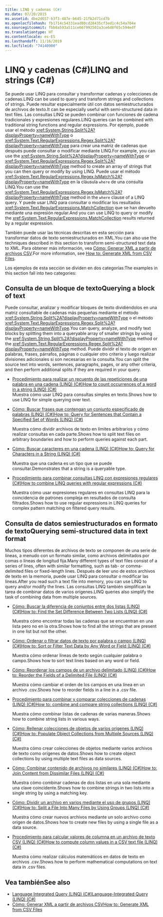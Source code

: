 ```yaml
---
title: LINQ y cadenas (C#)
ms.date: 07/20/2015
ms.assetid: dbe2d657-b3f3-487e-b645-21fb2d71cd7b
ms.openlocfilehash: fb1714c54331ead80cd28435cf3ed1c4c54a704e
ms.sourcegitcommit: fbb8a593a511ce667992502a3ce6d8f65c594edf
ms.translationtype: HT
ms.contentlocale: es-ES
ms.lasthandoff: 11/16/2019
ms.locfileid: "74140900"
---
```

# <a name="linq-and-strings-c"></a><span data-ttu-id="b3372-102">LINQ y cadenas (C#)</span><span class="sxs-lookup"><span data-stu-id="b3372-102">LINQ and strings (C#)</span></span>

<span data-ttu-id="b3372-103">Se puede usar LINQ para consultar y transformar cadenas y colecciones de cadenas.</span><span class="sxs-lookup"><span data-stu-id="b3372-103">LINQ can be used to query and transform strings and collections of strings.</span></span> <span data-ttu-id="b3372-104">Puede resultar especialmente útil con datos semiestructurados de archivos de texto.</span><span class="sxs-lookup"><span data-stu-id="b3372-104">It can be especially useful with semi-structured data in text files.</span></span> <span data-ttu-id="b3372-105">Las consultas LINQ se pueden combinar con funciones de cadena tradicionales y expresiones regulares.</span><span class="sxs-lookup"><span data-stu-id="b3372-105">LINQ queries can be combined with traditional string functions and regular expressions.</span></span> <span data-ttu-id="b3372-106">Por ejemplo, puede usar el método <xref:System.String.Split%2A?displayProperty=nameWithType> o <xref:System.Text.RegularExpressions.Regex.Split%2A?displayProperty=nameWithType> para crear una matriz de cadenas que después puede consultar o modificar mediante LINQ.</span><span class="sxs-lookup"><span data-stu-id="b3372-106">For example, you can use the <xref:System.String.Split%2A?displayProperty=nameWithType> or <xref:System.Text.RegularExpressions.Regex.Split%2A?displayProperty=nameWithType> method to create an array of strings that you can then query or modify by using LINQ.</span></span> <span data-ttu-id="b3372-107">Puede usar el método <xref:System.Text.RegularExpressions.Regex.IsMatch%2A?displayProperty=nameWithType> en la cláusula `where` de una consulta LINQ.</span><span class="sxs-lookup"><span data-stu-id="b3372-107">You can use the <xref:System.Text.RegularExpressions.Regex.IsMatch%2A?displayProperty=nameWithType> method in the `where` clause of a LINQ query.</span></span> <span data-ttu-id="b3372-108">Y puede usar LINQ para consultar o modificar los resultados <xref:System.Text.RegularExpressions.MatchCollection> que se han devuelto mediante una expresión regular.</span><span class="sxs-lookup"><span data-stu-id="b3372-108">And you can use LINQ to query or modify the <xref:System.Text.RegularExpressions.MatchCollection> results returned by a regular expression.</span></span>

<span data-ttu-id="b3372-109">También puede usar las técnicas descritas en esta sección para transformar datos de texto semiestructurados en XML.</span><span class="sxs-lookup"><span data-stu-id="b3372-109">You can also use the techniques described in this section to transform semi-structured text data to XML.</span></span> <span data-ttu-id="b3372-110">Para obtener más información, vea [Cómo: Generar XML a partir de archivos CSV](how-to-generate-xml-from-csv-files.md).</span><span class="sxs-lookup"><span data-stu-id="b3372-110">For more information, see [How to: Generate XML from CSV Files](how-to-generate-xml-from-csv-files.md).</span></span>

<span data-ttu-id="b3372-111">Los ejemplos de esta sección se dividen en dos categorías:</span><span class="sxs-lookup"><span data-stu-id="b3372-111">The examples in this section fall into two categories:</span></span>

## <a name="querying-a-block-of-text"></a><span data-ttu-id="b3372-112">Consulta de un bloque de texto</span><span class="sxs-lookup"><span data-stu-id="b3372-112">Querying a block of text</span></span>

<span data-ttu-id="b3372-113">Puede consultar, analizar y modificar bloques de texto dividiéndolos en una matriz consultable de cadenas más pequeñas mediante el método <xref:System.String.Split%2A?displayProperty=nameWithType> o el método <xref:System.Text.RegularExpressions.Regex.Split%2A?displayProperty=nameWithType>.</span><span class="sxs-lookup"><span data-stu-id="b3372-113">You can query, analyze, and modify text blocks by splitting them into a queryable array of smaller strings by using the <xref:System.String.Split%2A?displayProperty=nameWithType> method or the <xref:System.Text.RegularExpressions.Regex.Split%2A?displayProperty=nameWithType> method.</span></span> <span data-ttu-id="b3372-114">Puede dividir el texto de origen en palabras, frases, párrafos, páginas o cualquier otro criterio y luego realizar divisiones adicionales si son necesarias en la consulta.</span><span class="sxs-lookup"><span data-stu-id="b3372-114">You can split the source text into words, sentences, paragraphs, pages, or any other criteria, and then perform additional splits if they are required in your query.</span></span>

- [<span data-ttu-id="b3372-115">Procedimiento para realizar un recuento de las repeticiones de una palabra en una cadena (LINQ) (C#)</span><span class="sxs-lookup"><span data-stu-id="b3372-115">How to count occurrences of a word in a string (LINQ) (C#)</span></span>](how-to-count-occurrences-of-a-word-in-a-string-linq.md)  
  <span data-ttu-id="b3372-116">Muestra cómo usar LINQ para consultas simples en texto.</span><span class="sxs-lookup"><span data-stu-id="b3372-116">Shows how to use LINQ for simple querying over text.</span></span>

- [<span data-ttu-id="b3372-117">Cómo: Buscar frases que contengan un conjunto especificado de palabras (LINQ) (C#)</span><span class="sxs-lookup"><span data-stu-id="b3372-117">How to: Query for Sentences that Contain a Specified Set of Words (LINQ) (C#)</span></span>](how-to-query-for-sentences-that-contain-a-specified-set-of-words-linq.md)

  <span data-ttu-id="b3372-118">Muestra cómo dividir archivos de texto en límites arbitrarios y cómo realizar consultas en cada parte.</span><span class="sxs-lookup"><span data-stu-id="b3372-118">Shows how to split text files on arbitrary boundaries and how to perform queries against each part.</span></span>

- [<span data-ttu-id="b3372-119">Cómo: Buscar caracteres en una cadena (LINQ) (C#)</span><span class="sxs-lookup"><span data-stu-id="b3372-119">How to: Query for Characters in a String (LINQ) (C#)</span></span>](how-to-query-for-characters-in-a-string-linq.md)

  <span data-ttu-id="b3372-120">Muestra que una cadena es un tipo que se puede consultar.</span><span class="sxs-lookup"><span data-stu-id="b3372-120">Demonstrates that a string is a queryable type.</span></span>

- [<span data-ttu-id="b3372-121">Procedimiento para combinar consultas LINQ con expresiones regulares (C#)</span><span class="sxs-lookup"><span data-stu-id="b3372-121">How to combine LINQ queries with regular expressions (C#)</span></span>](how-to-combine-linq-queries-with-regular-expressions.md)

  <span data-ttu-id="b3372-122">Muestra cómo usar expresiones regulares en consultas LINQ para la coincidencia de patrones compleja en resultados de consulta filtrados.</span><span class="sxs-lookup"><span data-stu-id="b3372-122">Shows how to use regular expressions in LINQ queries for complex pattern matching on filtered query results.</span></span>

## <a name="querying-semi-structured-data-in-text-format"></a><span data-ttu-id="b3372-123">Consulta de datos semiestructurados en formato de texto</span><span class="sxs-lookup"><span data-stu-id="b3372-123">Querying semi-structured data in text format</span></span>

<span data-ttu-id="b3372-124">Muchos tipos diferentes de archivos de texto se componen de una serie de líneas, a menudo con un formato similar, como archivos delimitados por comas o líneas de longitud fija.</span><span class="sxs-lookup"><span data-stu-id="b3372-124">Many different types of text files consist of a series of lines, often with similar formatting, such as tab- or comma-delimited files or fixed-length lines.</span></span> <span data-ttu-id="b3372-125">Después de leer uno de estos archivos de texto en la memoria, puede usar LINQ para consultar o modificar las líneas.</span><span class="sxs-lookup"><span data-stu-id="b3372-125">After you read such a text file into memory, you can use LINQ to query and/or modify the lines.</span></span> <span data-ttu-id="b3372-126">Las consultas LINQ también simplifican la tarea de combinar datos de varios orígenes.</span><span class="sxs-lookup"><span data-stu-id="b3372-126">LINQ queries also simplify the task of combining data from multiple sources.</span></span>

- [<span data-ttu-id="b3372-127">Cómo: Buscar la diferencia de conjuntos entre dos listas (LINQ) (C#)</span><span class="sxs-lookup"><span data-stu-id="b3372-127">How to: Find the Set Difference Between Two Lists (LINQ) (C#)</span></span>](how-to-find-the-set-difference-between-two-lists-linq.md)

  <span data-ttu-id="b3372-128">Muestra cómo encontrar todas las cadenas que se encuentran en una lista pero no en la otra.</span><span class="sxs-lookup"><span data-stu-id="b3372-128">Shows how to find all the strings that are present in one list but not the other.</span></span>

- [<span data-ttu-id="b3372-129">Cómo: Ordenar o filtrar datos de texto por palabra o campo (LINQ) (C#)</span><span class="sxs-lookup"><span data-stu-id="b3372-129">How to: Sort or Filter Text Data by Any Word or Field (LINQ) (C#)</span></span>](how-to-sort-or-filter-text-data-by-any-word-or-field-linq.md)

  <span data-ttu-id="b3372-130">Muestra cómo ordenar líneas de texto según cualquier palabra o campo.</span><span class="sxs-lookup"><span data-stu-id="b3372-130">Shows how to sort text lines based on any word or field.</span></span>

- [<span data-ttu-id="b3372-131">Cómo: Reordenar los campos de un archivo delimitado (LINQ) (C#)</span><span class="sxs-lookup"><span data-stu-id="b3372-131">How to: Reorder the Fields of a Delimited File (LINQ) (C#)</span></span>](how-to-reorder-the-fields-of-a-delimited-file-linq.md)

  <span data-ttu-id="b3372-132">Muestra cómo cambiar el orden de los campos en una línea en un archivo .csv.</span><span class="sxs-lookup"><span data-stu-id="b3372-132">Shows how to reorder fields in a line in a .csv file.</span></span>

- [<span data-ttu-id="b3372-133">Procedimiento para combinar y comparar colecciones de cadenas (LINQ) (C#)</span><span class="sxs-lookup"><span data-stu-id="b3372-133">How to: combine and compare string collections (LINQ) (C#)</span></span>](how-to-combine-and-compare-string-collections-linq.md)

  <span data-ttu-id="b3372-134">Muestra cómo combinar listas de cadenas de varias maneras.</span><span class="sxs-lookup"><span data-stu-id="b3372-134">Shows how to combine string lists in various ways.</span></span>

- [<span data-ttu-id="b3372-135">Cómo: Rellenar colecciones de objetos de varios orígenes (LINQ) (C#)</span><span class="sxs-lookup"><span data-stu-id="b3372-135">How to: Populate Object Collections from Multiple Sources (LINQ) (C#)</span></span>](how-to-populate-object-collections-from-multiple-sources-linq.md)

  <span data-ttu-id="b3372-136">Muestra cómo crear colecciones de objetos mediante varios archivos de texto como orígenes de datos.</span><span class="sxs-lookup"><span data-stu-id="b3372-136">Shows how to create object collections by using multiple text files as data sources.</span></span>

- [<span data-ttu-id="b3372-137">Cómo: Combinar contenido de archivos no similares (LINQ) (C#)</span><span class="sxs-lookup"><span data-stu-id="b3372-137">How to: Join Content from Dissimilar Files (LINQ) (C#)</span></span>](how-to-join-content-from-dissimilar-files-linq.md)
  
  <span data-ttu-id="b3372-138">Muestra cómo combinar cadenas de dos listas en una sola mediante una clave coincidente.</span><span class="sxs-lookup"><span data-stu-id="b3372-138">Shows how to combine strings in two lists into a single string by using a matching key.</span></span>

- [<span data-ttu-id="b3372-139">Cómo: Dividir un archivo en varios mediante el uso de grupos (LINQ) (C#)</span><span class="sxs-lookup"><span data-stu-id="b3372-139">How to: Split a File Into Many Files by Using Groups (LINQ) (C#)</span></span>](how-to-split-a-file-into-many-files-by-using-groups-linq.md)
  
  <span data-ttu-id="b3372-140">Muestra cómo crear nuevos archivos mediante un solo archivo como origen de datos.</span><span class="sxs-lookup"><span data-stu-id="b3372-140">Shows how to create new files by using a single file as a data source.</span></span>

- [<span data-ttu-id="b3372-141">Procedimiento para calcular valores de columna en un archivo de texto CSV (LINQ) (C#)</span><span class="sxs-lookup"><span data-stu-id="b3372-141">How to compute column values in a CSV text file (LINQ) (C#)</span></span>](how-to-compute-column-values-in-a-csv-text-file-linq.md)
  
  <span data-ttu-id="b3372-142">Muestra cómo realizar cálculos matemáticos en datos de texto en archivos .csv.</span><span class="sxs-lookup"><span data-stu-id="b3372-142">Shows how to perform mathematical computations on text data in .csv files.</span></span>

## <a name="see-also"></a><span data-ttu-id="b3372-143">Vea también</span><span class="sxs-lookup"><span data-stu-id="b3372-143">See also</span></span>

- [<span data-ttu-id="b3372-144">Language Integrated Query (LINQ) (C#)</span><span class="sxs-lookup"><span data-stu-id="b3372-144">Language-Integrated Query (LINQ) (C#)</span></span>](index.md)
- [<span data-ttu-id="b3372-145">Cómo: Generar XML a partir de archivos CSV</span><span class="sxs-lookup"><span data-stu-id="b3372-145">How to: Generate XML from CSV Files</span></span>](how-to-generate-xml-from-csv-files.md)
